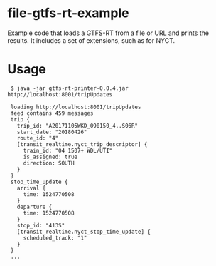 # file-gtfs-rt-example

Example code that loads a GTFS-RT from a file or URL and prints the results. It includes a set of extensions, such as for NYCT. 

# Usage

     $ java -jar gtfs-rt-printer-0.0.4.jar http://localhost:8001/tripUpdates
     
     loading http://localhost:8001/tripUpdates
     feed contains 459 messages
     trip {
       trip_id: "A20171105WKD_090150_4..S06R"
       start_date: "20180426"
       route_id: "4"
       [transit_realtime.nyct_trip_descriptor] {
         train_id: "04 1507+ WDL/UTI"
         is_assigned: true
         direction: SOUTH
       }
     }
     stop_time_update {
       arrival {
         time: 1524770508
       }
       departure {
         time: 1524770508
       }
       stop_id: "413S"
       [transit_realtime.nyct_stop_time_update] {
         scheduled_track: "1"
       }
     }
     ...
